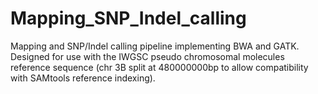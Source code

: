 # Mapping_SNP_Indel_calling
Mapping and SNP/Indel calling pipeline implementing BWA and GATK. Designed for use with the IWGSC pseudo chromosomal molecules reference sequence (chr 3B split at 480000000bp to allow compatibility with SAMtools reference indexing).
